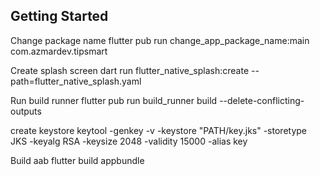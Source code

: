 ## Getting Started

Change package name
flutter pub run change_app_package_name:main com.azmardev.tipsmart

Create splash screen
dart run flutter_native_splash:create --path=flutter_native_splash.yaml

Run build runner
flutter pub run build_runner build --delete-conflicting-outputs

create keystore
keytool -genkey -v -keystore "PATH/key.jks" -storetype JKS -keyalg RSA -keysize 2048 -validity 15000 -alias key

Build aab
flutter build appbundle